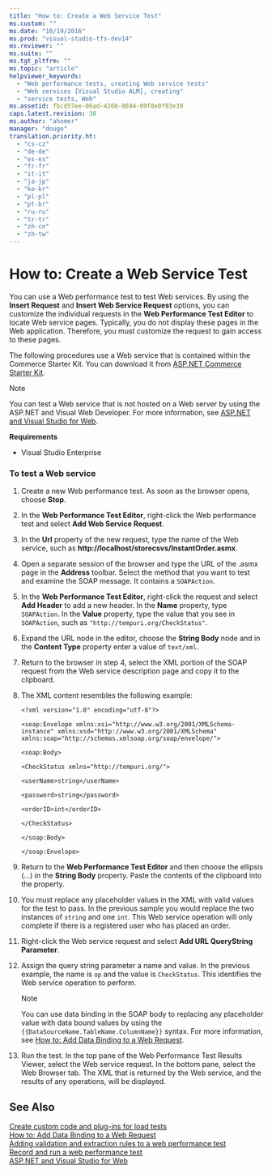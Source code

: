 ```yaml
---
title: "How to: Create a Web Service Test"
ms.custom: ""
ms.date: "10/19/2016"
ms.prod: "visual-studio-tfs-dev14"
ms.reviewer: ""
ms.suite: ""
ms.tgt_pltfrm: ""
ms.topic: "article"
helpviewer_keywords: 
  - "Web performance tests, creating Web service tests"
  - "Web services [Visual Studio ALM], creating"
  - "service tests, Web"
ms.assetid: fbcd57ee-06ad-4260-8694-09f8e0f93e39
caps.latest.revision: 38
ms.author: "ahomer"
manager: "douge"
translation.priority.ht: 
  - "cs-cz"
  - "de-de"
  - "es-es"
  - "fr-fr"
  - "it-it"
  - "ja-jp"
  - "ko-kr"
  - "pl-pl"
  - "pt-br"
  - "ru-ru"
  - "tr-tr"
  - "zh-cn"
  - "zh-tw"
---
```

# How to: Create a Web Service Test
You can use a Web performance test to test Web services. By using the **Insert Request** and **Insert Web Service Request** options, you can customize the individual requests in the **Web Performance Test Editor** to locate Web service pages. Typically, you do not display these pages in the Web application. Therefore, you must customize the request to gain access to these pages.  
  
 The following procedures use a Web service that is contained within the Commerce Starter Kit. You can download it from [ASP.NET Commerce Starter Kit](http://go.microsoft.com/fwlink/?LinkId=181469).  
  
> [!NOTE]
>  You can test a Web service that is not hosted on a Web server by using the ASP.NET and Visual Web Developer. For more information, see [ASP.NET and Visual Studio for Web](../Topic/ASP.NET%20and%20Visual%20Studio%20for%20Web.md).  
  
 **Requirements**  
  
-   Visual Studio Enterprise  
  
### To test a Web service  
  
1.  Create a new Web performance test. As soon as the browser opens, choose **Stop**.  
  
2.  In the **Web Performance Test Editor**, right-click the Web performance test and select **Add Web Service Request**.  
  
3.  In the **Url** property of the new request, type the name of the Web service, such as **http://localhost/storecsvs/InstantOrder.asmx**.  
  
4.  Open a separate session of the browser and type the URL of the .asmx page in the **Address** toolbar. Select the method that you want to test and examine the SOAP message. It contains a `SOAPAction`.  
  
5.  In the **Web Performance Test Editor**, right-click the request and select **Add Header** to add a new header. In the **Name** property, type `SOAPAction`. In the **Value** property, type the value that you see in `SOAPAction`, such as `"http://tempuri.org/CheckStatus"`.  
  
6.  Expand the URL node in the editor, choose the **String Body** node and in the **Content Type** property enter a value of `text/xml`.  
  
7.  Return to the browser in step 4, select the XML portion of the SOAP request from the Web service description page and copy it to the clipboard.  
  
8.  The XML content resembles the following example:  
  
     `<?xml version="1.0" encoding="utf-8"?>`  
  
     `<soap:Envelope xmlns:xsi="http://www.w3.org/2001/XMLSchema-instance" xmlns:xsd="http://www.w3.org/2001/XMLSchema" xmlns:soap="http://schemas.xmlsoap.org/soap/envelope/">`  
  
     `<soap:Body>`  
  
     `<CheckStatus xmlns="http://tempuri.org/">`  
  
     `<userName>string</userName>`  
  
     `<password>string</password>`  
  
     `<orderID>int</orderID>`  
  
     `</CheckStatus>`  
  
     `</soap:Body>`  
  
     `</soap:Envelope>`  
  
9. Return to the **Web Performance Test Editor** and then choose the ellipsis (…) in the **String Body** property. Paste the contents of the clipboard into the property.  
  
10. You must replace any placeholder values in the XML with valid values for the test to pass. In the previous sample you would replace the two instances of `string` and one `int`. This Web service operation will only complete if there is a registered user who has placed an order.  
  
11. Right-click the Web service request and select **Add URL QueryString Parameter**.  
  
12. Assign the query string parameter a name and value. In the previous example, the name is `op` and the value is `CheckStatus`. This identifies the Web service operation to perform.  
  
    > [!NOTE]
    >  You can use data binding in the SOAP body to replacing any placeholder value with data bound values by using the `{{DataSourceName.TableName.ColumnName}}` syntax. For more information, see [How to: Add Data Binding to a Web Request](../test_notintoc/how-to--add-data-binding-to-a-web-request.md).  
  
13. Run the test. In the top pane of the Web Performance Test Results Viewer, select the Web service request. In the bottom pane, select the Web Browser tab. The XML that is returned by the Web service, and the results of any operations, will be displayed.  
  
## See Also  
 [Create custom code and plug-ins for load tests](../test/create-custom-code-and-plug-ins-for-load-tests.md)   
 [How to: Add Data Binding to a Web Request](../test_notintoc/how-to--add-data-binding-to-a-web-request.md)   
 [Adding validation and extraction rules to a web performance test](../test_notintoc/adding-validation-and-extraction-rules-to-a-web-performance-test.md)   
 [Record and run a web performance test](http://msdn.microsoft.com/en-us/bd0a82fd-cec0-4861-bc09-e1b0b2d258ef)   
 [ASP.NET and Visual Studio for Web](../Topic/ASP.NET%20and%20Visual%20Studio%20for%20Web.md)